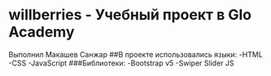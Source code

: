 # willberries - Учебный проект в Glo Academy
Выполнил Макашев Санжар
##В проекте использовались языки:
-HTML
-CSS
-JavaScript
###Библиотеки:
-Bootstrap v5
-Swiper Slider JS
